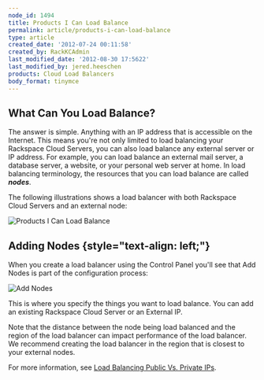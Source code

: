 ```yaml
---
node_id: 1494
title: Products I Can Load Balance
permalink: article/products-i-can-load-balance
type: article
created_date: '2012-07-24 00:11:58'
created_by: RackKCAdmin
last_modified_date: '2012-08-30 17:5622'
last_modified_by: jered.heeschen
products: Cloud Load Balancers
body_format: tinymce
---
```


What Can You Load Balance?
--------------------------

The answer is simple. Anything with an IP address that is accessible on
the Internet. This means you're not only limited to load balancing your
Rackspace Cloud Servers, you can also load balance any external server
or IP address. For example, you can load balance an external mail
server, a database server, a website, or your personal web server at
home. In load balancing terminology, the resources that you can load
balance are called ***nodes***.

The following illustrations shows a load balancer with both Rackspace
Cloud Servers and an external node:

![Products I Can Load
Balance](http://c691244.r44.cf2.rackcdn.com/What%20Can%20I%20Load%20Balance.png) 

Adding Nodes {style="text-align: left;"}
------------

When you create a load balancer using the Control Panel you'll see that
Add Nodes is part of the configuration process:

![Add
Nodes](http://c691244.r44.cf2.rackcdn.com/Load%20Balancer%20Nodes.png)

This is where you specify the things you want to load balance. You can
add an existing Rackspace Cloud Server or an External IP.

Note that the distance between the node being load balanced and the
region of the load balancer can impact performance of the load balancer.
We recommend creating the load balancer in the region that is closest to
your external nodes.

For more information, see [Load Balancing Public Vs. Private
IPs](/knowledge_center/article/load-balancing-internal-ips-in-the-same-region). 

